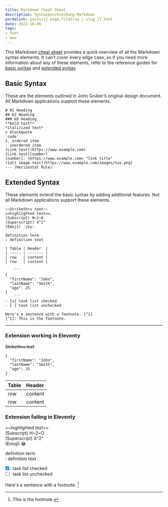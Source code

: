 ```yaml
---
title: Markdown Cheat Sheet
description: Syntaxbeschreibung Markdown
permalink: posts/{{ page.fileSlug | slug }}.html
date: 2022-10-06
tags:
- text
- www
---
```


This Markdown [cheat sheet](https://www.markdownguide.org/cheat-sheet/) provides a quick overview of all the Markdown syntax elements. 
It can’t cover every edge case, so if you need more information about any of these elements, 
refer to the reference guides for [basic syntax](https://www.markdownguide.org/basic-syntax) 
and [extended syntax](https://www.markdownguide.org/extended-syntax).


## Basic Syntax

These are the elements outlined in John Gruber’s original design document. 
All Markdown applications support these elements.
```
# H1 Heading
## H2 Heading
### H3 Heading
**bold text**
*italicized text*
> blockquote
`code`
1. ordered item 
- unordered item
[Link text](https://www.example.com)
[Link text][number]
[number]: <https://www.example.com> "link title"
![alt image text](https://www.example.com/images/tux.png)
--- (Horizontal Rule)
```

## Extended Syntax

These elements extend the basic syntax by adding additional features. Not all Markdown applications support these elements.
```
~~Strikethru text~~
==highlighted text==.
(Subscript) H~2~O
(Superscript) X^2^
(Emoji) :joy:

definition term
: definition text

| Table | Header  |
| ----- | ------- |
| row   | content |
| row   | content |

	```
{
  "firstName": "John",
  "lastName": "Smith",
  "age": 25
}
	```
- [x] task list checked
- [ ] task list unchecked

Here's a sentence with a footnote. [^1]
[^1]: This is the footnote.
```
---

### Extension working in Eleventy

~~Strikethru text~~  
```
{
  "firstName": "John",
  "lastName": "Smith",
  "age": 25
}
```
| Table | Header |
| ----- | ------ |
| row   | content |
| row   | content |

### Extension failing in Eleventy

==highlighted text==  
(Subscript) H~2~O  
(Superscript) X^2^  
(Emoji) :joy:  

definition term  
: definition text

- [x] task list checked
- [ ] task list unchecked

Here's a sentence with a footnote. [^1]  
[^1]: This is the footnote.
